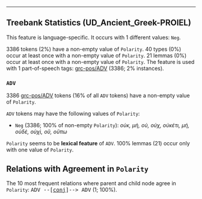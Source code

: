 

--------------------------------------------------------------------------------

## Treebank Statistics (UD_Ancient_Greek-PROIEL)

This feature is language-specific.
It occurs with 1 different values: `Neg`.

3386 tokens (2%) have a non-empty value of `Polarity`.
40 types (0%) occur at least once with a non-empty value of `Polarity`.
21 lemmas (0%) occur at least once with a non-empty value of `Polarity`.
The feature is used with 1 part-of-speech tags: [grc-pos/ADV]() (3386; 2% instances).

### `ADV`

3386 [grc-pos/ADV]() tokens (16% of all `ADV` tokens) have a non-empty value of `Polarity`.

`ADV` tokens may have the following values of `Polarity`:

* `Neg` (3386; 100% of non-empty `Polarity`): <em>οὐκ, μὴ, οὐ, οὐχ, οὐκέτι, μή, οὐδὲ, οὐχὶ, οὔ, οὔπω</em>

`Polarity` seems to be **lexical feature** of `ADV`. 100% lemmas (21) occur only with one value of `Polarity`.

## Relations with Agreement in `Polarity`

The 10 most frequent relations where parent and child node agree in `Polarity`:
<tt>ADV --[<a href="../dep/conj.html">conj</a>]--> ADV</tt> (1; 100%).

